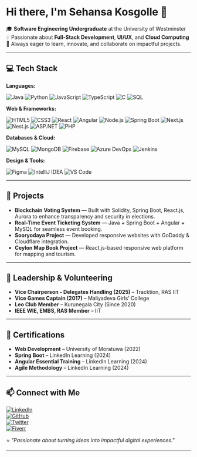 # Hi there, I'm Sehansa Kosgolle 👋

🎓 **Software Engineering Undergraduate** at the University of Westminster  
💡 Passionate about **Full-Stack Development**, **UI/UX**, and **Cloud Computing**  
🚀 Always eager to learn, innovate, and collaborate on impactful projects.

---

## 💻 Tech Stack

**Languages:** 

![Java](https://img.shields.io/badge/Java-007396?logo=java\&logoColor=white)
![Python](https://img.shields.io/badge/Python-3776AB?logo=python\&logoColor=white)
![JavaScript](https://img.shields.io/badge/JavaScript-F7DF1E?logo=javascript\&logoColor=black)
![TypeScript](https://img.shields.io/badge/TypeScript-3178C6?logo=typescript\&logoColor=white)
![C](https://img.shields.io/badge/C-A8B9CC?logo=c\&logoColor=black)
![SQL](https://img.shields.io/badge/SQL-003B57?logo=database\&logoColor=white)

**Web & Frameworks:**  

![HTML5](https://img.shields.io/badge/HTML5-E34F26?logo=html5&logoColor=white)
![CSS3](https://img.shields.io/badge/CSS3-1572B6?logo=css3&logoColor=white)
![React](https://img.shields.io/badge/React-61DAFB?logo=react&logoColor=black)
![Angular](https://img.shields.io/badge/Angular-DD0031?logo=angular&logoColor=white)
![Node.js](https://img.shields.io/badge/Node.js-339933?logo=node.js&logoColor=white)
![Spring Boot](https://img.shields.io/badge/Spring%20Boot-6DB33F?logo=springboot&logoColor=white)
![Next.js](https://img.shields.io/badge/Next.js-000000?logo=nextdotjs&logoColor=white)
![Nest.js](https://img.shields.io/badge/NestJS-E0234E?logo=nestjs&logoColor=white)
![ASP.NET](https://img.shields.io/badge/ASP.NET-512BD4?logo=dotnet&logoColor=white)
![PHP](https://img.shields.io/badge/PHP-777BB4?logo=php&logoColor=white)

**Databases & Cloud:**  

![MySQL](https://img.shields.io/badge/MySQL-4479A1?logo=mysql&logoColor=white)
![MongoDB](https://img.shields.io/badge/MongoDB-47A248?logo=mongodb&logoColor=white)
![Firebase](https://img.shields.io/badge/Firebase-FFCA28?logo=firebase&logoColor=black)
![Azure DevOps](https://img.shields.io/badge/Azure%20DevOps-0078D7?logo=azuredevops&logoColor=white)
![Jenkins](https://img.shields.io/badge/Jenkins-D24939?logo=jenkins&logoColor=white)

**Design & Tools:**  

![Figma](https://img.shields.io/badge/Figma-F24E1E?logo=figma&logoColor=white)
![IntelliJ IDEA](https://img.shields.io/badge/IntelliJ%20IDEA-000000?logo=intellijidea&logoColor=white)
![VS Code](https://img.shields.io/badge/VS%20Code-007ACC?logo=visualstudiocode&logoColor=white)

---

## 📌 Projects

- **Blockchain Voting System** — Built with Solidity, Spring Boot, React.js, Aurora to enhance transparency and security in elections.  
- **Real-Time Event Ticketing System** — Java + Spring Boot + Angular + MySQL for seamless event booking.  
- **Sooryodaya Project** — Developed responsive websites with GoDaddy & Cloudflare integration.  
- **Ceylon Map Book Project** — React.js-based responsive web platform for mapping and tourism.

---


## 🤝 Leadership & Volunteering

- **Vice Chairperson - Delegates Handling (2025)** – Tracktion, RAS IIT  
- **Vice Games Captain (2017)** – Maliyadeva Girls’ College  
- **Leo Club Member** – Kurunegala City (Since 2020)  
- **IEEE WIE, EMBS, RAS Member** – IIT

---

## 📜 Certifications

- **Web Development** – University of Moratuwa (2022)  
- **Spring Boot** – LinkedIn Learning (2024)  
- **Angular Essential Training** – LinkedIn Learning (2024)
- **Agile Methodology** – LinkedIn Learning (2024)

---

## 📫 Connect with Me

[![LinkedIn](https://img.shields.io/badge/LinkedIn-0A66C2?logo=linkedin&logoColor=white)](https://www.linkedin.com/in/sehansa-kosgolle-2213b6216/)  
[![GitHub](https://img.shields.io/badge/GitHub-181717?logo=github&logoColor=white)](https://github.com/sehansakos)  
[![Twitter](https://img.shields.io/badge/Twitter-1DA1F2?logo=twitter&logoColor=white)](https://x.com/Sehansakos)  
[![Fiverr](https://img.shields.io/badge/Fiverr-1DBF73?logo=fiverr&logoColor=white)](https://www.fiverr.com/)



⭐ *"Passionate about turning ideas into impactful digital experiences."*


---

